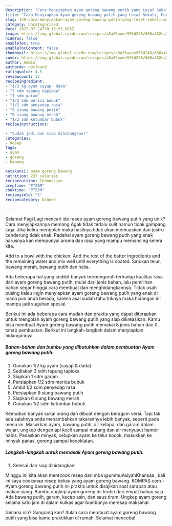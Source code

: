 ```yaml
---
description: "Cara Menyiapkan Ayam goreng bawang putih yang Lezat Sekali, Mantap"
title: "Cara Menyiapkan Ayam goreng bawang putih yang Lezat Sekali, Mantap"
slug: 159-cara-menyiapkan-ayam-goreng-bawang-putih-yang-lezat-sekali-mantap
category: Uncategorized
date: 2022-07-24T20:13:53.865Z
image: https://img-global.cpcdn.com/recipes/a8a26aaee976d248/680x482cq70/ayam-goreng-bawang-putih-foto-resep-utama.jpg
hideToc: false
enableToc: true
enableTocContent: false
thumbnail: https://img-global.cpcdn.com/recipes/a8a26aaee976d248/680x482cq70/ayam-goreng-bawang-putih-foto-resep-utama.jpg
cover: https://img-global.cpcdn.com/recipes/a8a26aaee976d248/680x482cq70/ayam-goreng-bawang-putih-foto-resep-utama.jpg
author: Admin
authorAv: notfound
ratingvalue: 4.5
reviewcount: 13
recipeingredient:
- "1/2 kg ayam sayap  dada"
- "3 sdm tepung tapioka"
- "1 sdm garam"
- "1/2 sdm merica bubuk"
- "1/2 sdm penyedap rasa"
- "9 siung bawang putih"
- "6 siung bawang merah"
- "1/2 sdm ketumbar bubuk"
recipeinstructions:

- "Sudah jadi dan siap dihidangkan!"
categories:
- Resep
tags:
- ayam
- goreng
- bawang

katakunci: ayam goreng bawang 
nutrition: 237 calories
recipecuisine: Indonesian
preptime: "PT28M"
cooktime: "PT53M"
recipeyield: "2"
recipecategory: Dinner

---
```



Selamat Pagi Lagi mencari ide resep ayam goreng bawang putih yang unik? Cara menyiapkannya memang Agak tidak terlalu sulit namun tidak gampang juga. Jika keliru mengolah maka hasilnya tidak akan memuaskan dan justru cenderung tidak enak. Padahal ayam goreng bawang putih yang enak harusnya kan mempunyai aroma dan rasa yang mampu memancing selera kita.


Add to a bowl with the chicken. Add the rest of the batter ingredients and the remaining water and mix well until everything is coated. Satukan telur, bawang merah, bawang putih dan halia.

Ada beberapa hal yang sedikit banyak berpengaruh terhadap kualitas rasa dari ayam goreng bawang putih, mulai dari jenis bahan, lalu pemilihan bahan segar hingga cara membuat dan menghidangkannya. Tidak usah pusing kalau ingin menyiapkan ayam goreng bawang putih yang enak di mana pun anda berada, karena asal sudah tahu triknya maka hidangan ini mampu jadi suguhan spesial.


Berikut ini ada beberapa cara mudah dan praktis yang dapat diterapkan untuk mengolah ayam goreng bawang putih yang siap dikreasikan. Kamu bisa membuat Ayam goreng bawang putih memakai 8 jenis bahan dan 0 tahap pembuatan. Berikut ini langkah-langkah dalam menyiapkan hidangannya.

<!--inarticleads1-->

##### Bahan-bahan dan bumbu yang dibutuhkan dalam pembuatan Ayam goreng bawang putih:

1. Gunakan 1/2 kg ayam (sayap &amp; dada)
1. Sediakan 3 sdm tepung tapioka
1. Siapkan 1 sdm garam
1. Persiapkan 1/2 sdm merica bubuk
1. Ambil 1/2 sdm penyedap rasa
1. Persiapkan 9 siung bawang putih
1. Siapkan 6 siung bawang merah
1. Gunakan 1/2 sdm ketumbar bubuk


Kemudian banyak sukai orang dan dibuat dengan beragam versi. Tapi tak ada salahnya anda menambahkan takarannya lebih banyak, seperti pada menu ini. Masukkan ayam, bawang putih, air kelapa, dan garam dalam wajan, ungkep dengan api kecil sampai matang dan air menyusut hampir habis. Panaskan minyak, celupkan ayam ke telur kocok, masukkan ke minyak panas, goreng sampai kecoklatan. 

<!--inarticleads2-->

##### Langkah-langkah untuk memasak Ayam goreng bawang putih:


1. Selesai dan siap dihidangkan!

Minggu ini kita akan merecook resep dari mba @ummuAsiyahKhansaa , kali ini saya cooksnap resep beliau yang ayam goreng bawang. KOMPAS.com - Ayam goreng bawang putih ini praktis untuk disajikan saat sarapan atau makan siang. Bumbu ungkep ayam goreng ini terdiri dari empat bahan saja. Ada bawang putih, garam, kecap asin, dan saus tiram. Ungkep ayam goreng selama satu jam di dalam kulkas agar bumbunya meresap maksimal. 

Gimana nih? Gampang kan? Itulah cara membuat ayam goreng bawang putih yang bisa kamu praktikkan di rumah. Selamat mencoba!
